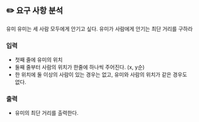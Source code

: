 ## ✏️ 요구 사항 분석

유미
유미는 세 사람 모두에게 안기고 싶다. 유미가 사람에게 안기는 최단 거리를 구하라

### 입력

- 첫째 줄에 유미의 위치
- 둘째 줄부터 사람의 위치가 한줄에 하나씩 주어진다. (x, y순)
- 한 위치에 둘 이상의 사람이 있는 경우는 없고, 유미와 사람의 위치가 같은 경우도 없다.

### 출력

- 유미의 최단 거리를 출력한다.
